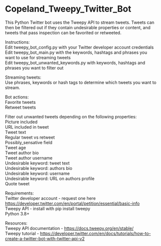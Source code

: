 # Copeland_Tweepy_Twitter_Bot
This Python Twitter bot uses the Tweepy API to stream tweets. Tweets can then be filtered out if they contain undesirable properties or content, and tweets that pass inspection can be favorited or retweeted.

Instructions:<br>
Edit tweepy_bot_config.py with your Twitter developer account credentials<br>
Edit tweepy_bot_main.py with the keywords, hashtags and phrases you want to use for streaming tweets<br>
Edit tweepy_bot_unwanted_keywords.py with keywords, hashtags and phrases you want to filter out<br>


Streaming tweets:<br>
Use phrases, keywords or hash tags to determine which tweets you want to stream.<br>


Bot actions:<br>
Favorite tweets<br>
Retweet tweets<br>

Filter out unwanted tweets depending on the following properties:<br>
Picture included<br>
URL included in tweet<br>
Tweet text<br>
Regular tweet vs retweet<br>
Possibly_sensative field<br>
Tweet age<br>
Tweet author bio<br>
Tweet author username<br>
Undesirable keyword: tweet text<br>
Undesirable keyword: authors bio<br>
Undesirable keyword: username<br>
Undesirable keyword: URL on authors profile<br>
Quote tweet<br>


Requirements:<br>
Twitter developer account - request one here https://developer.twitter.com/en/portal/petition/essential/basic-info <br>
Tweepy API - install with pip install tweepy <br>
Python 3.8+<br>

Resources:<br>
Tweepy API documentation - https://docs.tweepy.org/en/stable/ <br>
Tweepy tutorial - https://developer.twitter.com/en/docs/tutorials/how-to-create-a-twitter-bot-with-twitter-api-v2

